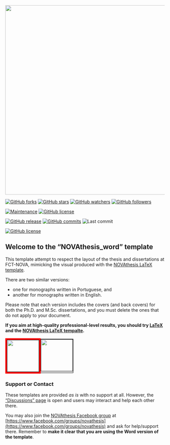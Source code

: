 <img src="https://joaomlourenco.github.io/novathesis_word/novathesis-word-logo-v5.svg" width="600"/>


[![GitHub forks](https://img.shields.io/github/forks/joaomlourenco/novathesis_word.svg?style=social&label=Fork)](https://github.com/joaomlourenco/novathesis_word)
[![GitHub stars](https://img.shields.io/github/stars/joaomlourenco/novathesis_word.svg?style=social&label=Star)](https://github.com/joaomlourenco/novathesis_word)
[![GitHub watchers](https://img.shields.io/github/watchers/joaomlourenco/novathesis_word.svg?style=social&label=Watch)](https://github.com/joaomlourenco/novathesis_word)
[![GitHub followers](https://img.shields.io/github/followers/joaomlourenco.svg?style=social&label=Follow)](https://github.com/joaomlourenco/novathesis_word)

[![Maintenance](https://img.shields.io/badge/Maintained%3F-no-red.svg)](https://github.com/joaomlourenco/novathesis_word/graphs/commit-activity)
[![GitHub license](https://img.shields.io/badge/License-LaTeX%20v1.3c-green.svg)](https://www.latex-project.org/lppl/lppl-1-3c)

[![GitHub release](https://img.shields.io/github/release/joaomlourenco/novathesis_word.svg)](https://github.com/joaomlourenco/novathesis_word/releases/)
[![GitHub commits](https://img.shields.io/github/commits-since/joaomlourenco/novathesis_word/2.0.0.svg)](https://github.com/joaomlourenco/novathesis_word/commit/)
![![Last commit](https://github.com/joaomlourenco/novathesis_word)](https://img.shields.io/github/last-commit/joaomlourenco/novathesis?color=blue)

[![GitHub license](https://img.shields.io/badge/SAY%20THANKS-€5-orange.svg)](https://www.paypal.com/donate/?hosted_button_id=8WA8FRVMB78W8)

## Welcome to the “NOVAthesis_word” template

This template attempt to respect the layout of the thesis and dissertations at FCT-NOVA, mimicking the visual produced with the [NOVAthesis LaTeX template](https://joaomlourenco.github.io/novathesis/).

There are two similar versions: 

* one for monographs written in Portuguese, and 
* another for monographs written in English.  

Please note that each version includes the covers (and back covers) for both the Ph.D. and M.Sc. dissertations, and you must delete the ones that do not apply to your document.

**If you aim at high-quality professional-level results, you should try [LaTeX](https://www.latex-project.org/) and the [NOVAthesis LaTeX tempalte](https://joaomlourenco.github.io/novathesis/).**


<style type="text/css">
.tg  {border-collapse:collapse;border-spacing:0;}
.tg td{border-color:black;border-style:solid;border-width:1px;font-family:Arial, sans-serif;font-size:14px;
  overflow:hidden;padding:0px 0px;word-break:normal;}
.tg th{border-color:black;border-style:solid;border-width:1px;font-family:Arial, sans-serif;font-size:14px;
  font-weight:normal;overflow:hidden;padding:0px 0px;word-break:normal;}
.tg .tg-0lax{text-align:left;vertical-align:top}
</style>
<table class="tg">
<tbody>
  <tr>
    <td class="tg-0lax" style="border: 5px solid red;"><img src="https://raw.githubusercontent.com/joaomlourenco/novathesis/gh-pages/NOVAthesisFiles/Images/Showcase/Covers/phd/cover-nova-fct-phd.svg" border="1" width="100"/></td>
    <td class="tg-0lax"><img src="https://raw.githubusercontent.com/joaomlourenco/novathesis/gh-pages/NOVAthesisFiles/Images/Showcase/Covers/msc/cover-nova-fct-msc.svg" border="1" width="100"/></td>
  </tr>
</tbody>
</table>

<!-- <img src="https://raw.githubusercontent.com/joaomlourenco/novathesis/gh-pages/NOVAthesisFiles/Images/Showcase/Covers/phd/cover-nova-fct-phd.svg" border="1" width="100"/>&nbsp;&nbsp;
<img src="https://raw.githubusercontent.com/joaomlourenco/novathesis/gh-pages/NOVAthesisFiles/Images/Showcase/Covers/msc/cover-nova-fct-msc.svg" border="1" width="100"/> -->


### Support or Contact

These templates are provided _as is_ with no support at all.  However, the [“Discussions” page](https://github.com/joaomlourenco/novathesis_word_word/discussions) is open and users may interact and help each other there.

You may also join the [NOVAthesis Facebook group](https://www.facebook.com/groups/novathesis) at [https://www.facebook.com/groups/novathesis](https://www.facebook.com/groups/novathesis) and ask for help/support there.  Remember to **make it clear that you are using the Word version of the template**.